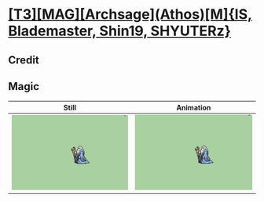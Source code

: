 # [\[T3\]\[MAG\]\[Archsage\]\(Athos\)\[M\]{IS, Blademaster, Shin19, SHYUTERz}](../)

## Credit


	
## Magic

| Still | Animation |
| :---: | :-------: |
| ![Magic still](./Magic_000.png) | ![Magic animation](./Magic.gif) |

